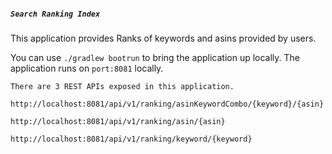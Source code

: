 ##### **`Search Ranking Index`**
    
This application provides Ranks of keywords and asins provided by users.


You can use `./gradlew bootrun` to bring the application up locally.
The application runs on `port:8081` locally.

    There are 3 REST APIs exposed in this application.
 
    http://localhost:8081/api/v1/ranking/asinKeywordCombo/{keyword}/{asin}

    http://localhost:8081/api/v1/ranking/asin/{asin}

    http://localhost:8081/api/v1/ranking/keyword/{keyword}


    